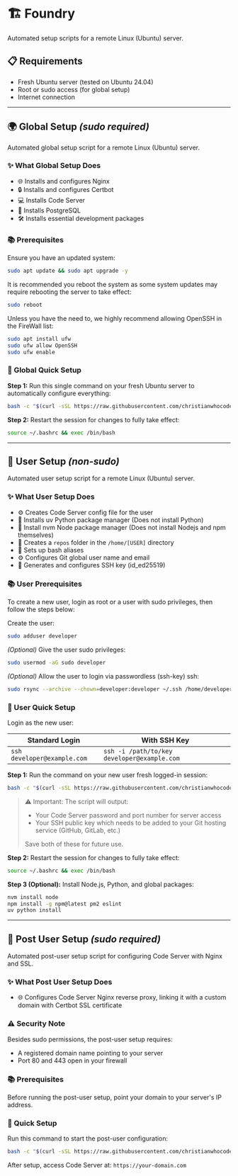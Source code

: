# 🏗️ Foundry

Automated setup scripts for a remote Linux (Ubuntu) server.

## 📋 Requirements

- Fresh Ubuntu server (tested on Ubuntu 24.04)
- Root or sudo access (for global setup)
- Internet connection

---

## 🌍 Global Setup _(sudo required)_

Automated global setup script for a remote Linux (Ubuntu) server.

### ✨ What Global Setup Does

- 🌐 Installs and configures Nginx
- 🔒 Installs and configures Certbot
- 💻 Installs Code Server
- 🐘 Installs PostgreSQL
- 🛠️ Installs essential development packages

### 📚 Prerequisites

Ensure you have an updated system:

```bash
sudo apt update && sudo apt upgrade -y
```

It is recommended you reboot the system as some system updates may require rebooting the server to take effect:

```bash
sudo reboot
```

Unless you have the need to, we highly recommend allowing OpenSSH in the FireWall list:

```bash
sudo apt install ufw
sudo ufw allow OpenSSH
sudo ufw enable
```

### 🚀 Global Quick Setup

**Step 1:** Run this single command on your fresh Ubuntu server to automatically configure everything:

```bash
bash -c "$(curl -sSL https://raw.githubusercontent.com/christianwhocodes/foundry/main/global/setup.sh)"
```

**Step 2:** Restart the session for changes to fully take effect:

```bash
source ~/.bashrc && exec /bin/bash
```

---

## 👤 User Setup _(non-sudo)_

Automated user setup script for a remote Linux (Ubuntu) server.

### ✨ What User Setup Does

- ⚙️ Creates Code Server config file for the user
- 📗 Installs uv Python package manager (Does not install Python)
- 📗 Install nvm Node package manager (Does not install Nodejs and npm themselves)
- 📁 Creates a `repos` folder in the `/home/[USER]` directory
- 🔧 Sets up bash aliases
- ⚙️ Configures Git global user name and email
- 🔑 Generates and configures SSH key (id_ed25519)

### 📚 User Prerequisites

To create a new user, login as root or a user with sudo privileges, then follow the steps below:

Create the user:

```bash
sudo adduser developer
```

_(Optional)_ Give the user sudo privileges:

```bash
sudo usermod -aG sudo developer
```

_(Optional)_ Allow the user to login via passwordless (ssh-key) ssh:

```bash
sudo rsync --archive --chown=developer:developer ~/.ssh /home/developer
```

### 🚀 User Quick Setup

Login as the new user:

| Standard Login              | With SSH Key                                |
| --------------------------- | ------------------------------------------- |
| `ssh developer@example.com` | `ssh -i /path/to/key developer@example.com` |

**Step 1:** Run the command on your new user fresh logged-in session:

```bash
bash -c "$(curl -sSL https://raw.githubusercontent.com/christianwhocodes/foundry/main/user/setup.sh)"
```

> ⚠️ Important: The script will output:
> - Your Code Server password and port number for server access
> - Your SSH public key which needs to be added to your Git hosting service (GitHub, GitLab, etc.)
> 
> Save both of these for future use.

**Step 2:** Restart the session for changes to fully take effect:

```bash
source ~/.bashrc && exec /bin/bash
```

**Step 3 (Optional):** Install Node.js, Python, and global packages:

```bash
nvm install node
npm install -g npm@latest pm2 eslint
uv python install
```

---

## 👤 Post User Setup _(sudo required)_

Automated post-user setup script for configuring Code Server with Nginx and SSL.

### ✨ What Post User Setup Does

- 🌐 Configures Code Server Nginx reverse proxy, linking it with a custom domain with Certbot SSL certificate

### ⚠️ Security Note

Besides sudo permissions, the post-user setup requires:

- A registered domain name pointing to your server
- Port 80 and 443 open in your firewall

### 📚 Prerequisites

Before running the post-user setup, point your domain to your server's IP address.

### 🚀 Quick Setup

Run this command to start the post-user configuration:

```bash
bash -c "$(curl -sSL https://raw.githubusercontent.com/christianwhocodes/foundry/main/post-user/setup.sh)"
```

After setup, access Code Server at: `https://your-domain.com`
